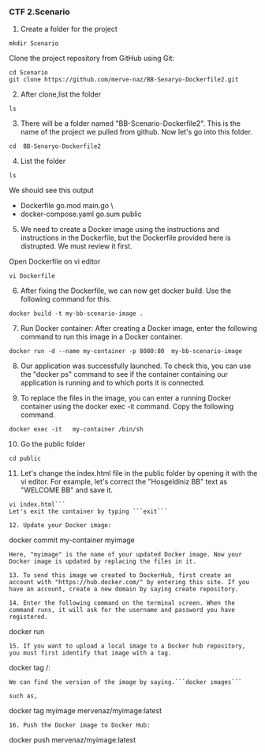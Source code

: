 ### CTF 2.Scenario

1. Create a folder for the project
```
mkdir Scenario
```
Clone the project repository from GitHub using Git:

```
cd Scenario
git clone https://github.com/merve-naz/BB-Senaryo-Dockerfile2.git
```

2. After clone,list the folder
```
ls
```
3. There will be a folder named "BB-Scenario-Dockerfile2". This is the name of the project we pulled from github. Now let's go into this folder.

```
cd  BB-Senaryo-Dockerfile2
```

4. List the folder

```
ls 
```
We should see this output
 
- Dockerfile                  go.mod       main.go \  
- docker-compose.yaml         go.sum       public


5. We need to create a Docker image using the instructions and instructions in the Dockerfile, but the Dockerfile provided here is distrupted. We must review it first.

Open Dockerfile on vi editor
```
vi Dockerfile
```

6. After fixing the Dockerfile, we can now get docker build. Use the following command for this.
```
docker build -t my-bb-scenario-image .
```
7. Run Docker container: After creating a Docker image, enter the following command to run this image in a Docker container.
```
docker run -d --name my-container -p 8080:80  my-bb-scenario-image
```
8. Our application was successfully launched. To check this, you can use the "docker ps" command to see if the container containing our application is running and to which ports it is connected.

9. To replace the files in the image, you can enter a running Docker container using the docker exec -it command. Copy the following command.
```
docker exec -it   my-container /bin/sh 
```
10. Go the public folder
```
cd public
```
11. Let's change the index.html file in the public folder by opening it with the vi editor. For example, let's correct the "Hosgeldiniz BB" text as "WELCOME BB" and save it.
```
vi index.html```
Let's exit the container by typing ```exit``` 

12. Update your Docker image:
```
docker commit my-container myimage
```
Here, "myimage" is the name of your updated Docker image. Now your Docker image is updated by replacing the files in it.

13. To send this image we created to DockerHub, first create an account with "https://hub.docker.com/" by entering this site. If you have an account, create a new domain by saying create repository.

14. Enter the following command on the terminal screen. When the command runs, it will ask for the username and password you have registered.
``` 
docker run
```
15. If you want to upload a local image to a Docker hub repository, you must first identify that image with a tag.
```
docker tag <local-image> <dockerhub-repo>/<image-name>:<tag-name>
```
We can find the version of the image by saying.```docker ımages``` 

such as,
```
docker tag myimage  mervenaz/myimage:latest
```
16. Push the Docker image to Docker Hub:
```
docker push  mervenaz/myimage:latest
```
